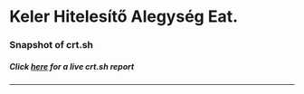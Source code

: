 # Keler Hitelesítő Alegység Eat.
### Snapshot of crt.sh
##### Click [here](https://crt.sh/?q=73C27704C3B312807D18155B3AD06907DC9A374B66FBEDC2BC2973031A6BE988) for a live crt.sh report

---
